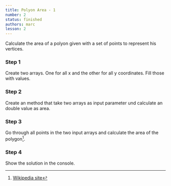 ```yaml
---
title: Polyon Area - 1
number: 2
status: finished
authors: marc
lesson: 2
---
```


Calculate the area of a polyon given with a set of points to represent his vertices.

### Step 1

Create two arrays. One for all x and the other for all y coordinates. Fill those with values.

### Step 2

Create an method that take two arrays as input parameter und calculate an double value as area.

### Step 3

Go through all points in the two input arrays and calculate the area of the polygon[^polygon_area]. 

[^polygon_area]:
    [Wikipedia site](https://de.wikipedia.org/wiki/Polygon#Fl.C3.A4che)

### Step 4

Show the solution in the console.